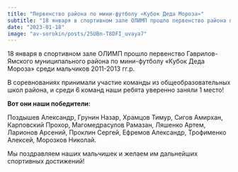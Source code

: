 ```yaml
---
title: "Первенство района по мини-футболу «Кубок Деда Мороза»"  
subtitle: "18 января в спортивном зале ОЛИМП прошло первенство района по мини-футболу «Кубок Деда Мороза» среди мальчиков 2011-2013 гг.р. В соревнованиях принимали участие команды из общеобразовательных школ района, и среди 6 команд наши ребята уверенно заняли 1 место!"  
date: "2023-01-18" 
image: "av-sorokin/posts/25UBn-T8DFI_uvaya7"
---
```


18 января в спортивном зале ОЛИМП прошло первенство Гаврилов-Ямского муниципального района по мини-футболу «Кубок Деда Мороза» среди мальчиков 2011-2013 гг.р.

В соревнованиях принимали участие команды из общеобразовательных школ района, и среди 6 команд наши ребята уверенно заняли 1 место!

**Вот они наши победители:**

Поздышев Александр, Грунин Назар, Храмцов Тимур, Сигов Амирхан, Карповский Прохор, Магомедрасулов Рамазан, Ляшенко Артем, Ларионов Арсений, Проклин Сергей, Ефремов Александр, Трофименко Алексей, Морозков Николай.

Мы поздравляем наших мальчишек и желаем им дальнейших спортивных достижений!
